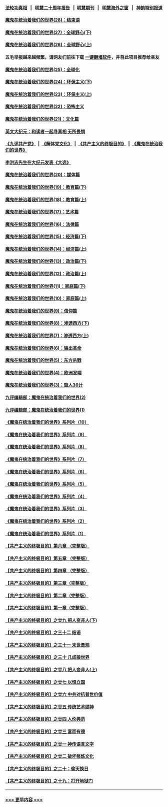 #### [法轮功真相](https://github.com/gfw-breaker/truth/blob/master/README.md?t=0) &nbsp;&nbsp;|&nbsp;&nbsp; [明慧二十周年报告](https://github.com/gfw-breaker/mh-reports/blob/master/README.md?t=0) &nbsp;&nbsp;|&nbsp;&nbsp;[明慧期刊](https://github.com/gfw-breaker/mh-qikan) &nbsp;&nbsp;|&nbsp;&nbsp; [明慧海外之窗](https://github.com/gfw-breaker/mh-news/blob/master/README.md?t=0) &nbsp;&nbsp;|&nbsp;&nbsp; [神韵特别报道](https://github.com/gfw-breaker/mh-news/blob/master/shenyun.md?t=0)
#### [魔鬼在统治着我们的世界(28)：结束语](../pages/nsc422/n10936246.md?t=07212151) 
#### [魔鬼在统治着我们的世界(27)：全球野心(下)](../pages/nsc422/n10928319.md?t=07212151) 
#### [魔鬼在统治着我们的世界(26)：全球野心(上)](../pages/nsc422/n10900318.md?t=07212151) 
#### 五毛举报越来越频繁，请网友们前往下载 [一键翻墙软件](https://github.com/gfw-breaker/ssr-accounts)，并将此项目推荐给亲友
#### [魔鬼在统治着我们的世界(25)：全球化](../pages/nsc422/n10788205.md?t=07212151) 
#### [魔鬼在统治着我们的世界(24)：环保主义(下)](../pages/nsc422/n10695307.md?t=07212151) 
#### [魔鬼在统治着我们的世界(23)：环保主义(上)](../pages/nsc422/n10688613.md?t=07212151) 
#### [魔鬼在统治着我们的世界(22)：恐怖主义](../pages/nsc422/n10614727.md?t=07212151) 
#### [魔鬼在统治着我们的世界(21)：文化篇](../pages/nsc422/n10597706.md?t=07212151) 
#### [英文大纪元：和读者一起寻真相 无所畏惧](../pages/nsc422/n12542027.md?t=07212151) 
#### [《九评共产党》](https://github.com/begood0513/9ping.md/blob/master/README.md) &nbsp;|&nbsp; [《解体党文化》](../../../../jtdwh.md/blob/master/README.md)  &nbsp;|&nbsp; [《共产主义的终极目的》](../../../../gczydzjmd.md/blob/master/README.md) &nbsp;|&nbsp; [《魔鬼在统治我们的世界》](../../../../mgztzwmdsj.md/blob/master/README.md) 
#### [李洪志先生在大纪元发表《大选》](../pages/nsc422/n12534746.md?t=07212151) 
#### [魔鬼在统治着我们的世界(20)：媒体篇](../pages/nsc422/n10586579.md?t=07212151) 
#### [魔鬼在统治着我们的世界(19)：教育篇(下)](../pages/nsc422/n10564808.md?t=07212151) 
#### [魔鬼在统治着我们的世界(18)：教育篇(上)](../pages/nsc422/n10526970.md?t=07212151) 
#### [魔鬼在统治着我们的世界(17)：艺术篇](../pages/nsc422/n10499093.md?t=07212151) 
#### [魔鬼在统治着我们的世界(16)：法律篇](../pages/nsc422/n10485969.md?t=07212151) 
#### [魔鬼在统治着我们的世界(15)：经济篇(下)](../pages/nsc422/n10469975.md?t=07212151) 
#### [魔鬼在统治着我们的世界(14)：经济篇(上)](../pages/nsc422/n10457370.md?t=07212151) 
#### [魔鬼在统治着我们的世界(13)：政治篇(下)](../pages/nsc422/n10448270.md?t=07212151) 
#### [魔鬼在统治着我们的世界(12)：政治篇(上)](../pages/nsc422/n10444576.md?t=07212151) 
#### [魔鬼在统治着我们的世界(11)：家庭篇(下)](../pages/nsc422/n10440961.md?t=07212151) 
#### [魔鬼在统治着我们的世界(10)：家庭篇(上)](../pages/nsc422/n10435448.md?t=07212151) 
#### [魔鬼在统治着我们的世界(9)：信仰篇](../pages/nsc422/n10432159.md?t=07212151) 
#### [魔鬼在统治着我们的世界(8)：渗透西方(下)](../pages/nsc422/n10429603.md?t=07212151) 
#### [魔鬼在统治着我们的世界(7)：渗透西方(上)](../pages/nsc422/n10426013.md?t=07212151) 
#### [魔鬼在统治着我们的世界(6)：输出革命](../pages/nsc422/n10421536.md?t=07212151) 
#### [魔鬼在统治着我们的世界(5)：东方杀戮](../pages/nsc422/n10417707.md?t=07212151) 
#### [魔鬼在统治着我们的世界(4)：欧洲发端](../pages/nsc422/n10414890.md?t=07212151) 
#### [魔鬼在统治着我们的世界(3)：毁人36计](../pages/nsc422/n10411583.md?t=07212151) 
#### [九评编辑部：魔鬼在统治着我们的世界(2)](../pages/nsc422/n10410036.md?t=07212151) 
#### [九评编辑部：魔鬼在统治着我们的世界(1)](../pages/nsc422/n10406825.md?t=07212151) 
#### [《魔鬼在统治着我们的世界》系列片（10）](../pages/nsc422/n12292670.md?t=07212151) 
#### [《魔鬼在统治着我们的世界》系列片（9）](../pages/nsc422/n12290859.md?t=07212151) 
#### [《魔鬼在统治着我们的世界》系列片（8）](../pages/nsc422/n12287445.md?t=07212151) 
#### [《魔鬼在统治着我们的世界》系列片（7）](../pages/nsc422/n12283425.md?t=07212151) 
#### [《魔鬼在统治着我们的世界》系列片（6）](../pages/nsc422/n12282314.md?t=07212151) 
#### [《魔鬼在统治着我们的世界》系列片（5）](../pages/nsc422/n12281419.md?t=07212151) 
#### [《魔鬼在统治着我们的世界》系列片（4）](../pages/nsc422/n12274024.md?t=07212151) 
#### [《魔鬼在统治着我们的世界》系列片（3）](../pages/nsc422/n12271322.md?t=07212151) 
#### [《魔鬼在统治着我们的世界》系列片（2）](../pages/nsc422/n12269049.md?t=07212151) 
#### [《魔鬼在统治着我们的世界》系列片（1）](../pages/nsc422/n12267575.md?t=07212151) 
#### [【共产主义的终极目的】第六章 （完整版）](../pages/nsc422/n11428913.md?t=07212151) 
#### [【共产主义的终极目的】第五章 （完整版）](../pages/nsc422/n11428912.md?t=07212151) 
#### [【共产主义的终极目的】第四章 （完整版）](../pages/nsc422/n11428907.md?t=07212151) 
#### [【共产主义的终极目的】第三章（完整版）](../pages/nsc422/n11428848.md?t=07212151) 
#### [【共产主义的终极目的】第二章（完整版）](../pages/nsc422/n11428831.md?t=07212151) 
#### [【共产主义的终极目的】第一章（完整版）](../pages/nsc422/n11417651.md?t=07212151) 
#### [【共产主义的终极目的】之廿九 把人变非人(下)](../pages/nsc422/n11344140.md?t=07212151) 
#### [【共产主义的终极目的】之三十二 结语](../pages/nsc422/n11360535.md?t=07212151) 
#### [【共产主义的终极目的】之三十一 末世景观](../pages/nsc422/n11351129.md?t=07212151) 
#### [【共产主义的终极目的】之三十 几成狼世界](../pages/nsc422/n11348280.md?t=07212151) 
#### [【共产主义的终极目的】之廿八 把人变非人(上)](../pages/nsc422/n11340492.md?t=07212151) 
#### [【共产主义的终极目的】之廿七 以恨立国](../pages/nsc422/n11336944.md?t=07212151) 
#### [【共产主义的终极目的】之廿六 中共对抗普世价值](../pages/nsc422/n11324785.md?t=07212151) 
#### [【共产主义的终极目的】之廿五 传统艺术颂神](../pages/nsc422/n11296396.md?t=07212151) 
#### [【共产主义的终极目的】之廿四 人伦典范](../pages/nsc422/n11296397.md?t=07212151) 
#### [【共产主义的终极目的】之廿三 富而有德](../pages/nsc422/n11283598.md?t=07212151) 
#### [【共产主义的终极目的】之廿一 神传语言文字](../pages/nsc422/n11263265.md?t=07212151) 
#### [【共产主义的终极目的】之廿二 破坏修炼文化](../pages/nsc422/n11245728.md?t=07212151) 
#### [【共产主义的终极目的】之二十：偷天换日](../pages/nsc422/n11238846.md?t=07212151) 
#### [【共产主义的终极目的】之十九：打开地狱门](../pages/nsc422/n11206376.md?t=07212151) 

----
#### [ >>> 更早内容 <<< ](../indexes/nsc422-earlier.md)
